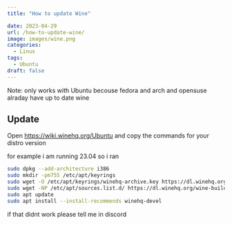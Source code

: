 ```yaml
---
title: "How to update Wine"

date: 2023-04-29
url: /how-to-update-wine/
image: images/wine.png
categories:
  - Linux
tags:
  - Ubuntu
draft: false
---
```

<!--more-->
Note: only works with Ubuntu becouse fedora and arch and opensuse alraday have up to date wine

## Update
Open https://wiki.winehq.org/Ubuntu and copy the commands for your distro version


for example i am running 23.04 so i ran


```sh
sudo dpkg --add-architecture i386 
sudo mkdir -pm755 /etc/apt/keyrings
sudo wget -O /etc/apt/keyrings/winehq-archive.key https://dl.winehq.org/wine-builds/winehq.key
sudo wget -NP /etc/apt/sources.list.d/ https://dl.winehq.org/wine-builds/ubuntu/dists/lunar/winehq-lunar.sources
sudo apt update
sudo apt install --install-recommends winehq-devel
```

if that didnt work please tell me in discord